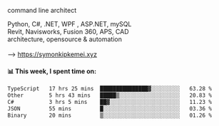 command line architect

Python, C#, .NET, WPF , ASP.NET, mySQL <br>
Revit, Navisworks, Fusion 360, APS, CAD <br>
architecture, opensource & automation<br>
<br>
--> https://symonkipkemei.xyz

#### 📊 This week, I spent time on:
<!--START_SECTION:waka-->

```txt
TypeScript   17 hrs 25 mins  ███████████████▓░░░░░░░░░   63.28 %
Other        5 hrs 43 mins   █████▒░░░░░░░░░░░░░░░░░░░   20.83 %
C#           3 hrs 5 mins    ██▓░░░░░░░░░░░░░░░░░░░░░░   11.23 %
JSON         55 mins         █░░░░░░░░░░░░░░░░░░░░░░░░   03.36 %
Binary       20 mins         ▒░░░░░░░░░░░░░░░░░░░░░░░░   01.26 %
```

<!--END_SECTION:waka-->
